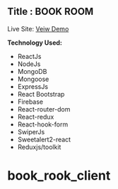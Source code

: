 ## Title : BOOK ROOM
Live Site: [Veiw Demo](https://bd-book-room.web.app/)

**Technology Used:**

 - ReactJs
 - NodeJs
 - MongoDB
 - Mongoose
 - ExpressJs
 - React Bootstrap
 - Firebase
 - React-router-dom
 - React-redux
 - React-hook-form
 - SwiperJs
 - Sweetalert2-react
 - Reduxjs/toolkit
# book_rook_client

